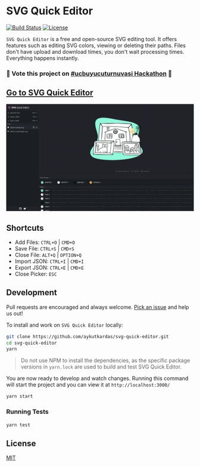 # SVG Quick Editor

[![Build Status](https://github.com/aykutkardas/svg-quick-editor/workflows/build/badge.svg?color=%25234fc921)](https://github.com/aykutkardas/svg-quick-editor/actions)
[![License](https://img.shields.io/badge/License-MIT-green.svg?color=%234fc921)](https://opensource.org/licenses/MIT)

`SVG Quick Editor` is a free and open-source SVG editing tool. It offers features such as editing
SVG colors, viewing or deleting their paths. Files don't have upload and download times, you don't
wait processing times. Everything happens instantly.

### 🎉 Vote this project on [#ucbuyucuturnuvasi Hackathon](https://ucbuyucuturnuvasi.com/projeler/svg-quick-editor) 🎉

## [Go to **SVG Quick Editor**](https://svg-quick-editor.surge.sh/)

![Preview](https://github.com/aykutkardas/svg-quick-editor/raw/main/preview.png)

## Shortcuts

- Add Files: `CTRL+O` | `CMD+O`
- Save File: `CTRL+S` | `CMD+S`
- Close File: `ALT+Q` | `OPTION+Q`
- Import JSON: `CTRL+I` | `CMD+I`
- Export JSON: `CTRL+E` | `CMD+E`
- Close Picker: `ESC`

## Development

Pull requests are encouraged and always welcome.
[Pick an issue](https://github.com/aykutkardas/svg-quick-editor/issues?q=is%3Aissue+is%3Aopen+sort%3Aupdated-desc)
and help us out!

To install and work on `SVG Quick Editor` locally:

```bash
git clone https://github.com/aykutkardas/svg-quick-editor.git
cd svg-quick-editor
yarn
```

> Do not use NPM to install the dependencies, as the specific package versions in `yarn.lock` are
> used to build and test SVG Quick Editor.

You are now ready to develop and watch changes. Running this command will start the project and you
can view it at `http://localhost:3000/`

```bash
yarn start
```

### Running Tests

```bash
yarn test
```

## License

[MIT](LICENSE)
